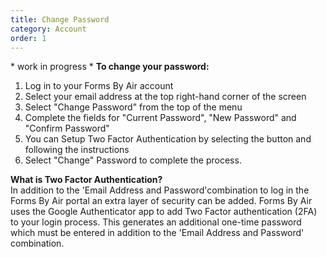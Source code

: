 ```yaml
---
title: Change Password
category: Account
order: 1
---
```


\* work in progress \*
**To change your password:**

1. Log in to your Forms By Air account
2. Select your email address at the top right-hand corner of the screen
3. Select "Change Password" from the top of the menu
4. Complete the fields for "Current Password", "New Password" and "Confirm Password"
5. You can Setup Two Factor Authentication by selecting the button and following the instructions
6. Select "Change" Password to complete the process.

**What is Two Factor Authentication?**  
In addition to the 'Email Address and Password'combination to log in the Forms By Air portal an extra layer of security can be added. Forms By Air uses the Google Authenticator app to add Two Factor authentication (2FA) to your login process. This generates an additional one-time password which must be entered in addition to the 'Email Address and Password' combination.